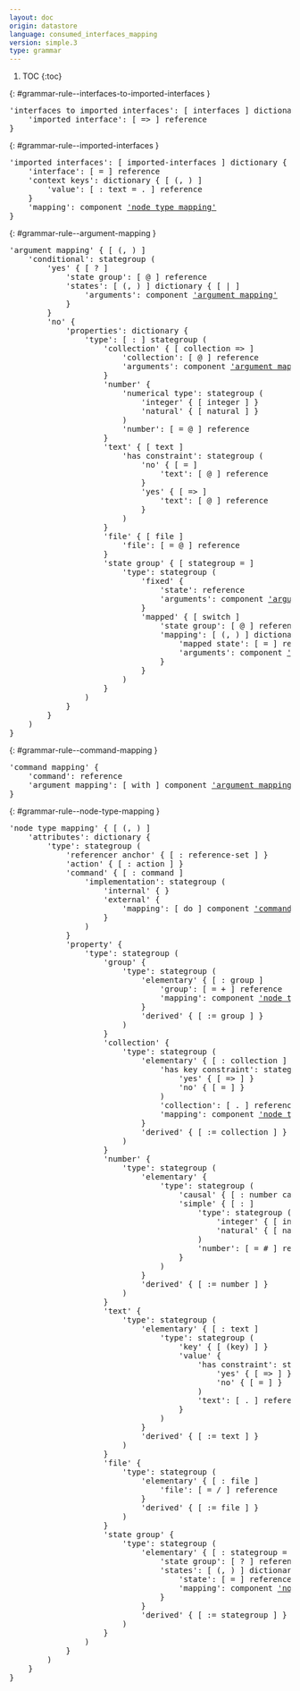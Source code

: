 ```yaml
---
layout: doc
origin: datastore
language: consumed_interfaces_mapping
version: simple.3
type: grammar
---
```


1. TOC
{:toc}


{: #grammar-rule--interfaces-to-imported-interfaces }
<div class="language-js highlighter-rouge">
<div class="highlight">
<pre class="highlight language-js code-custom">
'<span class="token string">interfaces to imported interfaces</span>': [ <span class="token operator">interfaces</span> ] dictionary {
	'<span class="token string">imported interface</span>': [ <span class="token operator">=></span> ] reference
}
</pre>
</div>
</div>

{: #grammar-rule--imported-interfaces }
<div class="language-js highlighter-rouge">
<div class="highlight">
<pre class="highlight language-js code-custom">
'<span class="token string">imported interfaces</span>': [ <span class="token operator">imported-interfaces</span> ] dictionary {
	'<span class="token string">interface</span>': [ <span class="token operator">=</span> ] reference
	'<span class="token string">context keys</span>': dictionary { [ <span class="token operator">(</span>, <span class="token operator">)</span> ]
		'<span class="token string">value</span>': [ <span class="token operator">:</span> <span class="token operator">text</span> <span class="token operator">=</span> <span class="token operator">.</span> ] reference
	}
	'<span class="token string">mapping</span>': component <a href="#grammar-rule--node-type-mapping">'node type mapping'</a>
}
</pre>
</div>
</div>

{: #grammar-rule--argument-mapping }
<div class="language-js highlighter-rouge">
<div class="highlight">
<pre class="highlight language-js code-custom">
'<span class="token string">argument mapping</span>' { [ <span class="token operator">(</span>, <span class="token operator">)</span> ]
	'<span class="token string">conditional</span>': stategroup (
		'<span class="token string">yes</span>' { [ <span class="token operator">?</span> ]
			'<span class="token string">state group</span>': [ <span class="token operator">@</span> ] reference
			'<span class="token string">states</span>': [ <span class="token operator">(</span>, <span class="token operator">)</span> ] dictionary { [ <span class="token operator">|</span> ]
				'<span class="token string">arguments</span>': component <a href="#grammar-rule--argument-mapping">'argument mapping'</a>
			}
		}
		'<span class="token string">no</span>' {
			'<span class="token string">properties</span>': dictionary {
				'<span class="token string">type</span>': [ <span class="token operator">:</span> ] stategroup (
					'<span class="token string">collection</span>' { [ <span class="token operator">collection</span> <span class="token operator">=></span> ]
						'<span class="token string">collection</span>': [ <span class="token operator">@</span> ] reference
						'<span class="token string">arguments</span>': component <a href="#grammar-rule--argument-mapping">'argument mapping'</a>
					}
					'<span class="token string">number</span>' {
						'<span class="token string">numerical type</span>': stategroup (
							'<span class="token string">integer</span>' { [ <span class="token operator">integer</span> ] }
							'<span class="token string">natural</span>' { [ <span class="token operator">natural</span> ] }
						)
						'<span class="token string">number</span>': [ <span class="token operator">=</span> <span class="token operator">@</span> ] reference
					}
					'<span class="token string">text</span>' { [ <span class="token operator">text</span> ]
						'<span class="token string">has constraint</span>': stategroup (
							'<span class="token string">no</span>' { [ <span class="token operator">=</span> ]
								'<span class="token string">text</span>': [ <span class="token operator">@</span> ] reference
							}
							'<span class="token string">yes</span>' { [ <span class="token operator">=></span> ]
								'<span class="token string">text</span>': [ <span class="token operator">@</span> ] reference
							}
						)
					}
					'<span class="token string">file</span>' { [ <span class="token operator">file</span> ]
						'<span class="token string">file</span>': [ <span class="token operator">=</span> <span class="token operator">@</span> ] reference
					}
					'<span class="token string">state group</span>' { [ <span class="token operator">stategroup</span> <span class="token operator">=</span> ]
						'<span class="token string">type</span>': stategroup (
							'<span class="token string">fixed</span>' {
								'<span class="token string">state</span>': reference
								'<span class="token string">arguments</span>': component <a href="#grammar-rule--argument-mapping">'argument mapping'</a>
							}
							'<span class="token string">mapped</span>' { [ <span class="token operator">switch</span> ]
								'<span class="token string">state group</span>': [ <span class="token operator">@</span> ] reference
								'<span class="token string">mapping</span>': [ <span class="token operator">(</span>, <span class="token operator">)</span> ] dictionary { [ <span class="token operator">|</span> ]
									'<span class="token string">mapped state</span>': [ <span class="token operator">=</span> ] reference
									'<span class="token string">arguments</span>': component <a href="#grammar-rule--argument-mapping">'argument mapping'</a>
								}
							}
						)
					}
				)
			}
		}
	)
}
</pre>
</div>
</div>

{: #grammar-rule--command-mapping }
<div class="language-js highlighter-rouge">
<div class="highlight">
<pre class="highlight language-js code-custom">
'<span class="token string">command mapping</span>' {
	'<span class="token string">command</span>': reference
	'<span class="token string">argument mapping</span>': [ <span class="token operator">with</span> ] component <a href="#grammar-rule--argument-mapping">'argument mapping'</a>
}
</pre>
</div>
</div>

{: #grammar-rule--node-type-mapping }
<div class="language-js highlighter-rouge">
<div class="highlight">
<pre class="highlight language-js code-custom">
'<span class="token string">node type mapping</span>' { [ <span class="token operator">(</span>, <span class="token operator">)</span> ]
	'<span class="token string">attributes</span>': dictionary {
		'<span class="token string">type</span>': stategroup (
			'<span class="token string">referencer anchor</span>' { [ <span class="token operator">:</span> <span class="token operator">reference-set</span> ] }
			'<span class="token string">action</span>' { [ <span class="token operator">:</span> <span class="token operator">action</span> ] }
			'<span class="token string">command</span>' { [ <span class="token operator">:</span> <span class="token operator">command</span> ]
				'<span class="token string">implementation</span>': stategroup (
					'<span class="token string">internal</span>' { }
					'<span class="token string">external</span>' {
						'<span class="token string">mapping</span>': [ <span class="token operator">do</span> ] component <a href="#grammar-rule--command-mapping">'command mapping'</a>
					}
				)
			}
			'<span class="token string">property</span>' {
				'<span class="token string">type</span>': stategroup (
					'<span class="token string">group</span>' {
						'<span class="token string">type</span>': stategroup (
							'<span class="token string">elementary</span>' { [ <span class="token operator">:</span> <span class="token operator">group</span> ]
								'<span class="token string">group</span>': [ <span class="token operator">=</span> <span class="token operator">+</span> ] reference
								'<span class="token string">mapping</span>': component <a href="#grammar-rule--node-type-mapping">'node type mapping'</a>
							}
							'<span class="token string">derived</span>' { [ <span class="token operator">:=</span> <span class="token operator">group</span> ] }
						)
					}
					'<span class="token string">collection</span>' {
						'<span class="token string">type</span>': stategroup (
							'<span class="token string">elementary</span>' { [ <span class="token operator">:</span> <span class="token operator">collection</span> ]
								'<span class="token string">has key constraint</span>': stategroup (
									'<span class="token string">yes</span>' { [ <span class="token operator">=></span> ] }
									'<span class="token string">no</span>' { [ <span class="token operator">=</span> ] }
								)
								'<span class="token string">collection</span>': [ <span class="token operator">.</span> ] reference
								'<span class="token string">mapping</span>': component <a href="#grammar-rule--node-type-mapping">'node type mapping'</a>
							}
							'<span class="token string">derived</span>' { [ <span class="token operator">:=</span> <span class="token operator">collection</span> ] }
						)
					}
					'<span class="token string">number</span>' {
						'<span class="token string">type</span>': stategroup (
							'<span class="token string">elementary</span>' {
								'<span class="token string">type</span>': stategroup (
									'<span class="token string">causal</span>' { [ <span class="token operator">:</span> <span class="token operator">number</span> <span class="token operator">causal</span> ] }
									'<span class="token string">simple</span>' { [ <span class="token operator">:</span> ]
										'<span class="token string">type</span>': stategroup (
											'<span class="token string">integer</span>' { [ <span class="token operator">integer</span> ] }
											'<span class="token string">natural</span>' { [ <span class="token operator">natural</span> ] }
										)
										'<span class="token string">number</span>': [ <span class="token operator">=</span> <span class="token operator">#</span> ] reference
									}
								)
							}
							'<span class="token string">derived</span>' { [ <span class="token operator">:=</span> <span class="token operator">number</span> ] }
						)
					}
					'<span class="token string">text</span>' {
						'<span class="token string">type</span>': stategroup (
							'<span class="token string">elementary</span>' { [ <span class="token operator">:</span> <span class="token operator">text</span> ]
								'<span class="token string">type</span>': stategroup (
									'<span class="token string">key</span>' { [ <span class="token operator">(key)</span> ] }
									'<span class="token string">value</span>' {
										'<span class="token string">has constraint</span>': stategroup (
											'<span class="token string">yes</span>' { [ <span class="token operator">=></span> ] }
											'<span class="token string">no</span>' { [ <span class="token operator">=</span> ] }
										)
										'<span class="token string">text</span>': [ <span class="token operator">.</span> ] reference
									}
								)
							}
							'<span class="token string">derived</span>' { [ <span class="token operator">:=</span> <span class="token operator">text</span> ] }
						)
					}
					'<span class="token string">file</span>' {
						'<span class="token string">type</span>': stategroup (
							'<span class="token string">elementary</span>' { [ <span class="token operator">:</span> <span class="token operator">file</span> ]
								'<span class="token string">file</span>': [ <span class="token operator">=</span> <span class="token operator">/</span> ] reference
							}
							'<span class="token string">derived</span>' { [ <span class="token operator">:=</span> <span class="token operator">file</span> ] }
						)
					}
					'<span class="token string">state group</span>' {
						'<span class="token string">type</span>': stategroup (
							'<span class="token string">elementary</span>' { [ <span class="token operator">:</span> <span class="token operator">stategroup</span> <span class="token operator">=</span> <span class="token operator">switch</span> ]
								'<span class="token string">state group</span>': [ <span class="token operator">?</span> ] reference
								'<span class="token string">states</span>': [ <span class="token operator">(</span>, <span class="token operator">)</span> ] dictionary { [ <span class="token operator">|</span> ]
									'<span class="token string">state</span>': [ <span class="token operator">=</span> ] reference
									'<span class="token string">mapping</span>': component <a href="#grammar-rule--node-type-mapping">'node type mapping'</a>
								}
							}
							'<span class="token string">derived</span>' { [ <span class="token operator">:=</span> <span class="token operator">stategroup</span> ] }
						)
					}
				)
			}
		)
	}
}
</pre>
</div>
</div>
